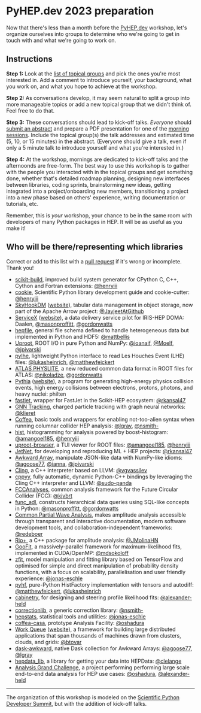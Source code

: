 # PyHEP.dev 2023 preparation

Now that there's less than a month before the [PyHEP.dev](https://indico.cern.ch/e/PyHEP2023.dev) workshop, let's organize ourselves into groups to determine who we're going to get in touch with and what we're going to work on.

## Instructions

**Step 1:** Look at the [list of topical groups](https://github.com/jpivarski/PyHEP.dev/issues?q=is%3Aopen+is%3Aissue+label%3A2023+label%3Atopical-group) and pick the ones you're most interested in. Add a comment to introduce yourself, your background, what you work on, and what you hope to achieve at the workshop.

**Step 2:** As conversations develop, it may seem natural to split a group into more manageable topics or add a new topical group that we didn't think of. Feel free to do that.

**Step 3:** These conversations should lead to kick-off talks. _Everyone_ should [submit an abstract](https://indico.cern.ch/event/1234156/abstracts/) and prepare a PDF presentation for one of the [morning sessions](https://indico.cern.ch/event/1234156/timetable/#20230725.detailed). Include the topical group(s) the talk addresses and estimated time (5, 10, or 15 minutes) in the abstract. (Everyone should give a talk, even if only a 5 minute talk to introduce yourself and what you're interested in.)

**Step 4:** At the workshop, mornings are dedicated to kick-off talks and the afternoonds are free-form. The best way to use this workshop is to gather with the people you interacted with in the topical groups and get something done, whether that's detailed roadmap planning, designing new interfaces between libraries, coding sprints, brainstorming new ideas, getting integrated into a project/onboarding new members, transitioning a project into a new phase based on others' experience, writing documentation or tutorials, etc.

Remember, this is _your_ workshop, your chance to be in the same room with developers of many Python packages in HEP. It will be as useful as you make it!

## Who will be there/representing which libraries

Correct or add to this list with a [pull request](https://github.com/jpivarski/PyHEP.dev/pulls) if it's wrong or incomplete. Thank you!

- [scikit-build](https://github.com/scikit-build/scikit-build), improved build system generator for CPython C, C++, Cython and Fortran extensions: [@henryiii](https://github.com/henryiii)
- [cookie](https://github.com/scientific-python/cookie), Scientific Python library development guide and cookie-cutter: [@henryiii](https://github.com/henryiii)
- [SkyHookDM](https://github.com/apache/arrow/tree/main/cpp/src/skyhook) ([website](https://sites.google.com/view/skyhookdm/home)), tabular data management in object storage, now part of the Apache Arrow project: [@JayjeetAtGithub](https://github.com/JayjeetAtGithub)
- [ServiceX](https://github.com/ssl-hep/ServiceX) ([website](https://iris-hep.org/projects/servicex.html)), a data delivery service pilot for IRIS-HEP DOMA: Daalen, [@masonproffitt](https://github.com/masonproffitt), [@gordonwatts](https://github.com/gordonwatts)
- [hepfile](https://github.com/mattbellis/hepfile), general file schema defined to handle heterogeneous data but implemented in Python and HDF5: [@mattbellis](https://github.com/mattbellis)
- [Uproot](https://github.com/scikit-hep/uproot5), ROOT I/O in pure Python and NumPy: [@ioanaif](https://github.com/ioanaif), [@Moelf](https://github.com/Moelf), [@jpivarski](https://github.com/jpivarski)
- [pylhe](https://github.com/scikit-hep/pylhe), lightweight Python interface to read Les Houches Event (LHE) files: [@lukasheinrich](https://github.com/lukasheinrich), [@matthewfeickert](https://github.com/matthewfeickert)
- [ATLAS PHYSLITE](https://indico.jlab.org/event/459/contributions/11586), a new reduced common data format in ROOT files for ATLAS: [@nikoladze](https://github.com/nikoladze), [@gordonwatts](https://github.com/gordonwatts)
- [Pythia](https://gitlab.com/Pythia8) ([website](https://pythia.org/)), a program for generating high-energy physics collision events, high energy collisions between electrons, protons, photons, and heavy nuclei: philten
- [fastjet](https://github.com/scikit-hep/fastjet), wrapper for FastJet in the Scikit-HEP ecosystem: [@rkansal47](https://github.com/rkansal47)
- [GNN Tracking](https://github.com/gnn-tracking), charged particle tracking with graph neural networks: [@klieret](https://github.com/klieret)
- [Coffea](https://github.com/CoffeaTeam/coffea), basic tools and wrappers for enabling not-too-alien syntax when running columnar collider HEP analysis: [@lgray](https://github.com/lgray), [@nsmith-](https://github.com/nsmith-)
- [hist](https://github.com/scikit-hep/hist), histogramming for analysis powered by boost-histogram: [@amangoel185](https://github.com/amangoel185), [@henryiii](https://github.com/henryiii)
- [uproot-browser](https://github.com/scikit-hep/uproot-browser), a TUI viewer for ROOT files: [@amangoel185](https://github.com/amangoel185), [@henryiii](https://github.com/henryiii)
- [JetNet](https://github.com/jet-net/JetNet), for developing and reproducing ML + HEP projects: [@rkansal47](https://github.com/rkansal47)
- [Awkward Array](https://github.com/scikit-hep/awkward), manipulate JSON-like data with NumPy-like idioms: [@agoose77](https://github.com/agoose77), [@ianna](https://github.com/ianna), [@jpivarski](https://github.com/jpivarski)
- [Cling](https://github.com/root-project/cling), a C++ interpreter based on LLVM: [@vgvassilev](https://github.com/vgvassilev)
- [cppyy](https://github.com/wlav/cppyy), fully automatic, dynamic Python-C++ bindings by leveraging the Cling C++ interpreter and LLVM: [@sudo-panda](https://github.com/sudo-panda)
- [FCCAnalyses](https://github.com/HEP-FCC/FCCAnalyses), common analysis framework for the Future Circular Collider (FCC): [@kjvbrt](https://github.com/kjvbrt)
- [func_adl](https://github.com/iris-hep/func_adl), constructs hierarchical data queries using SQL-like concepts in Python: [@masonproffitt](https://github.com/masonproffitt), [@gordonwatts](https://github.com/gordonwatts)
- [Common Partial Wave Analysis](https://github.com/ComPWA), makes amplitude analysis accessible through transparent and interactive documentation, modern software development tools, and collaboration-independent frameworks: [@redeboer](https://github.com/redeboer)
- [Rio+](https://www.dropbox.com/sh/ydpg4xj4n817ppk/AACLohbJW2JDkFwlfiF2MlBva?dl=0), a C++ package for amplitude analysis: [@JMolinaHN](https://github.com/JMolinaHN)
- [GooFit](https://github.com/goofit/goofit), a massively-parallel framework for maximum-likelihood fits, implemented in CUDA/OpenMP: [@mdsokoloff](https://github.com/mdsokoloff)
- [zfit](https://github.com/zfit/zfit), model manipulation and fitting library based on TensorFlow and optimised for simple and direct manipulation of probability density functions, with a focus on scalability, parallelisation and user friendly experience: [@jonas-eschle](https://github.com/jonas-eschle)
- [pyhf](https://github.com/scikit-hep/pyhf), pure-Python HistFactory implementation with tensors and autodiff: [@matthewfeickert](https://github.com/matthewfeickert), [@lukasheinrich](https://github.com/lukasheinrich)
- [cabinetry](https://github.com/scikit-hep/cabinetry), for designing and steering profile likelihood fits: [@alexander-held](https://github.com/alexander-held)
- [correctionlib](https://github.com/cms-nanoaod/correctionlib), a generic correction library: [@nsmith-](https://github.com/nsmith-)
- [hepstats](https://github.com/scikit-hep/hepstats), statistical tools and utilities: [@jonas-eschle](https://github.com/jonas-eschle)
- [coffea-casa](https://github.com/CoffeaTeam/coffea-casa), prototype Analysis Facility: [@oshadura](https://github.com/oshadura)
- [Work Queue](https://github.com/cooperative-computing-lab/cctools/tree/master/work_queue) ([website](http://ccl.cse.nd.edu/software/workqueue/)), a framework for building large distributed applications that span thousands of machines drawn from clusters, clouds, and grids: [@btovar](https://github.com/btovar)
- [dask-awkward](https://github.com/dask-contrib/dask-awkward), native Dask collection for Awkward Arrays: [@agoose77](https://github.com/agoose77), [@lgray](https://github.com/lgray)
- [hepdata_lib](https://github.com/HEPData/hepdata_lib), a library for getting your data into HEPData: [@clelange](https://github.com/clelange)
- [Analysis Grand Challenge](https://github.com/iris-hep/analysis-grand-challenge), a project performing performing large scale end-to-end data analysis for HEP use cases: [@oshadura](https://github.com/oshadura), [@alexander-held](https://github.com/alexander-held)

-----------------

The organization of this workshop is modeled on the [Scientific Python Developer Summit](https://github.com/scientific-python/summit-2023), but with the addition of kick-off talks.
